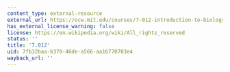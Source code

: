 ```yaml
---
content_type: external-resource
external_url: https://ocw.mit.edu/courses/7-012-introduction-to-biology-fall-2004/
has_external_license_warning: false
license: https://en.wikipedia.org/wiki/All_rights_reserved
status: ''
title: '7.012'
uid: 7fb32baa-b370-46de-a566-aa16770703e4
wayback_url: ''
---
```


